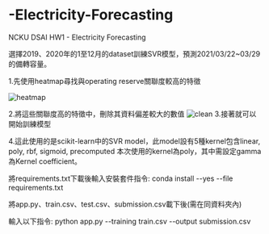
# -Electricity-Forecasting

NCKU DSAI HW1 - Electricity Forecasting

選擇2019、2020年的1至12月的dataset訓練SVR模型，預測2021/03/22~03/29的備轉容量。

1.先使用heatmap尋找與operating reserve關聯度較高的特徵

![heatmap](https://user-images.githubusercontent.com/63357025/111800306-c7cf6900-8906-11eb-94db-4adac1107136.jpeg)

2.將這些關聯度高的特徵中，刪除其資料偏差較大的數值
![clean](https://user-images.githubusercontent.com/63357025/111805766-4da1e300-890c-11eb-8afa-6b268e1b3876.png)
3.接著就可以開始訓練模型

4.這此使用的是scikit-learn中的SVR model，此model設有5種kernel包含linear, poly, rbf, sigmoid, precomputed
本次使用的kernel為poly，其中需設定gamma為Kernel coefficient。





將requirements.txt下載後輸入安裝套件指令:
conda install --yes --file requirements.txt

將app.py、train.csv、test.csv、submission.csv載下後(需在同資料夾內)

輸入以下指令:
python app.py --training train.csv --output submission.csv

